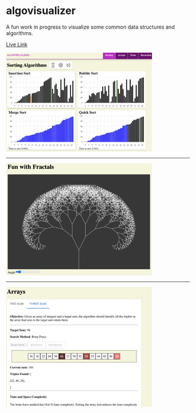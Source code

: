 # algovisualizer

A fun work in progress to visualize some common data structures and algorithms.

[Live Link](https://algovisualized.netlify.app/sorting)

<img src="https://github.com/danielforkner/algovisualizer/blob/main/public/Sorting.png" width="400" />
<hr>
<img src="https://github.com/danielforkner/algovisualizer/blob/main/public/Fractals.png" width="400" />
<hr>
<img src="https://github.com/danielforkner/algovisualizer/blob/main/public/Arrays.png" width="400"/>
